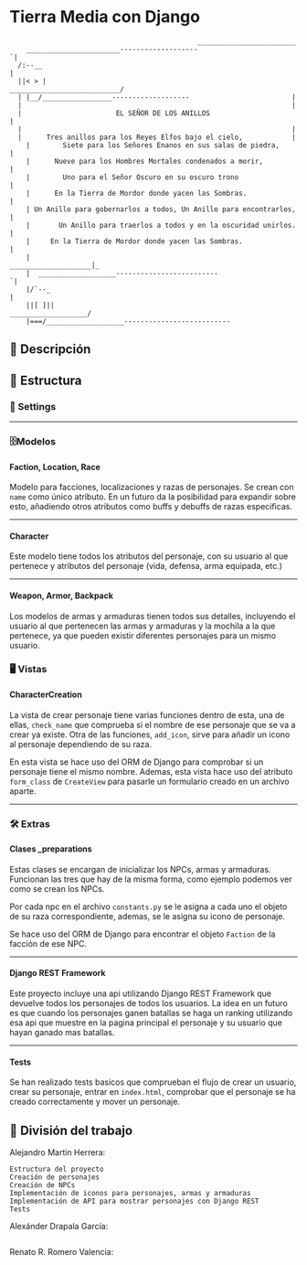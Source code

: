 # Tierra Media con Django

```
                                              ________________________
    _______________________-------------------                       `|
  /:--__                                                              |
  ||< > |                                   ___________________________/
  | |__/_________________-------------------                         |
  |                                                                  |
  |                       EL SEÑOR DE LOS ANILLOS                     |
  |                                                                  |
  |      Tres anillos para los Reyes Elfos bajo el cielo,            |
    |        Siete para los Señores Enanos en sus salas de piedra,     |
    |      Nueve para los Hombres Mortales condenados a morir,         |
    |        Uno para el Señor Oscuro en su oscuro trono               |
    |      En la Tierra de Mordor donde yacen las Sombras.              |
    | Un Anillo para gobernarlos a todos, Un Anillo para encontrarlos, |
    |       Un Anillo para traerlos a todos y en la oscuridad unirlos. |
    |     En la Tierra de Mordor donde yacen las Sombras.              |
    |                                              ____________________|_
    |  ___________________-------------------------                      `|
    |/`--_                                                                 |
    ||[ ]||                                            ___________________/
    |===/___________________--------------------------

```

## 📜 Descripción

## 📂 Estructura

### 🔧 Settings

---

### 🗄️Modelos

#### Faction, Location, Race

Modelo para facciones, localizaciones y razas de personajes. Se crean con `name` como único atributo. En un futuro da la posibilidad para expandir sobre esto, añadiendo otros atributos como buffs y debuffs de razas especificas.

---

#### Character

Este modelo tiene todos los atributos del personaje, con su usuario al que pertenece y atributos del personaje (vida, defensa, arma equipada, etc.)

---

#### Weapon, Armor, Backpack

Los modelos de armas y armaduras tienen todos sus detalles, incluyendo el usuario al que pertenecen las armas y armaduras y la mochila a la que pertenece, ya que pueden existir diferentes personajes para un mismo usuario.

### 🖥️ Vistas

#### CharacterCreation

La vista de crear personaje tiene varias funciones dentro de esta, una de ellas, `check_name` que comprueba si el nombre de ese personaje que se va a crear ya existe. Otra de las funciones, `add_icon`, sirve para añadir un icono al personaje dependiendo de su raza.

En esta vista se hace uso del ORM de Django para comprobar si un personaje tiene el mismo nombre. Ademas, esta vista hace uso del atributo `form_class` de `CreateView` para pasarle un formulario creado en un archivo aparte.

---

### 🛠️ Extras

#### Clases \_preparations

Estas clases se encargan de inicializar los NPCs, armas y armaduras. Funcionan las tres que hay de la misma forma, como ejemplo podemos ver como se crean los NPCs.

Por cada npc en el archivo `constants.py` se le asigna a cada uno el objeto de su raza correspondiente, ademas, se le asigna su icono de personaje.

Se hace uso del ORM de Django para encontrar el objeto `Faction` de la facción de ese NPC.

---

#### Django REST Framework

Este proyecto incluye una api utilizando Django REST Framework que devuelve todos los personajes de todos los usuarios. La idea en un futuro es que cuando los personajes ganen batallas se haga un ranking utilizando esa api que muestre en la pagina principal el personaje y su usuario que hayan
ganado mas batallas.

---

#### Tests

Se han realizado tests basicos que comprueban el flujo de crear un usuario, crear su personaje, entrar en `index.html`, comprobar que el personaje se ha creado correctamente y mover un personaje.

## 🤝 División del trabajo

Alejandro Martin Herrera:

```
Estructura del proyecto
Creación de personajes
Creación de NPCs
Implementación de iconos para personajes, armas y armaduras
Implementación de API para mostrar personajes con Django REST
Tests
```

Alexánder Drapala García:

```

```

Renato R. Romero Valencia:

```

```
